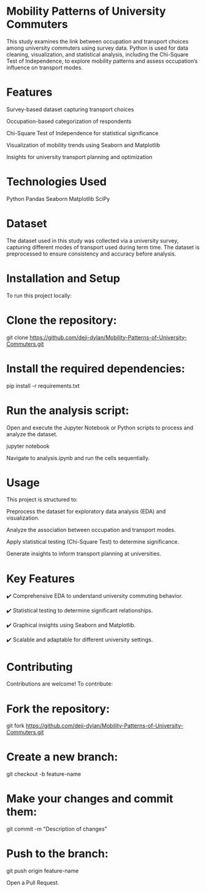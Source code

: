 # Mobility Patterns of University Commuters
This study examines the link between occupation and transport choices among university commuters using survey data. Python is used for data cleaning, visualization, and statistical analysis, including the Chi-Square Test of Independence, to explore mobility patterns and assess occupation’s influence on transport modes.

# Features
Survey-based dataset capturing transport choices

Occupation-based categorization of respondents

Chi-Square Test of Independence for statistical significance

Visualization of mobility trends using Seaborn and Matplotlib

Insights for university transport planning and optimization

# Technologies Used
Python
Pandas
Seaborn
Matplotlib
SciPy

# Dataset

The dataset used in this study was collected via a university survey, capturing different modes of transport used during term time. The dataset is preprocessed to ensure consistency and accuracy before analysis.

# Installation and Setup

To run this project locally:

# Clone the repository:

git clone https://github.com/deji-dylan/Mobility-Patterns-of-University-Commuters.git

# Install the required dependencies:

pip install -r requirements.txt

# Run the analysis script:

Open and execute the Jupyter Notebook or Python scripts to process and analyze the dataset.

jupyter notebook

Navigate to analysis.ipynb and run the cells sequentially.

# Usage

This project is structured to:

Preprocess the dataset for exploratory data analysis (EDA) and visualization.

Analyze the association between occupation and transport modes.

Apply statistical testing (Chi-Square Test) to determine significance.

Generate insights to inform transport planning at universities.

# Key Features

✔️ Comprehensive EDA to understand university commuting behavior.

✔️ Statistical testing to determine significant relationships.

✔️ Graphical insights using Seaborn and Matplotlib.

✔️ Scalable and adaptable for different university settings.

# Contributing

Contributions are welcome! To contribute:

# Fork the repository:

git fork https://github.com/deji-dylan/Mobility-Patterns-of-University-Commuters.git

# Create a new branch:

git checkout -b feature-name

# Make your changes and commit them:

git commit -m "Description of changes"

# Push to the branch:

git push origin feature-name

Open a Pull Request.
